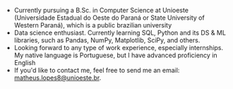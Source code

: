 <!--
**lopesisdead/lopesisdead** is a ✨ _special_ ✨ repository because its `README.md` (this file) appears on your GitHub profile.

Here are some ideas to get you started:
-->

- Currently pursuing a B.Sc. in Computer Science at Unioeste (Universidade Estadual do Oeste do Paraná or State University of Western Paraná), which is a public brazilian university
- Data science enthusiast. Currently learning SQL, Python and its DS & ML libraries, such as Pandas, NumPy, Matplotlib, SciPy, and others.
- Looking forward to any type of work experience, especially internships. My native language is Portuguese, but I have advanced proficiency in English 
- If you'd like to contact me, feel free to send me an email: matheus.lopes8@unioeste.br.
